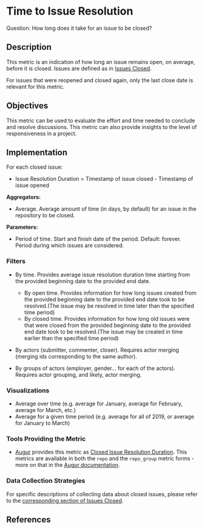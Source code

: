 # Time to Issue Resolution

Question: How long does it take for an issue to be closed?

## Description
This metric is an indication of how long an issue remains open, on average, before it is closed. 
Issues are defined as in [Issues Closed](https://chaoss.community/metric-issues-closed/).

For issues that were reopened and closed again, only the last close date is relevant for this metric.

## Objectives
This metric can be used to evaluate the effort and time needed to conclude and resolve discussions. This metric can also provide insights to the level of responsiveness in a project.

## Implementation

For each closed issue:
* Issue Resolution Duration = Timestamp of issue closed - Timestamp of issue opened 

**Aggregators:**
* Average. Average amount of time (in days, by default) for an issue in the repository to be closed.

**Parameters:**
* Period of time. Start and finish date of the period. Default: forever.  
    Period during which issues are considered.


### Filters

* By time. Provides average issue resolution duration time starting from the provided beginning date to the provided end date.
  - By open time. Provides information for how long issues created from the provided beginning date to the provided end date took to be resolved.(The issue may be resolved in time later than the specified time period)
  - By closed time. Provides information for how long old issues were that were closed from the provided beginning date to the provided end date took to be resolved.(The issue may be created in time earlier than the specified time period)

* By actors (submitter, commenter, closer). Requires actor merging (merging ids corresponding to the same author).

* By groups of actors (employer, gender... for each of the actors). Requires actor grouping, and likely, actor merging.



### Visualizations

* Average over time (e.g. average for January, average for February, average for March, etc.)
* Average for a given time period (e.g. average for all of 2019, or average for January to March)


### Tools Providing the Metric

* [Augur](http://augur.osshealth.io/) provides this metric as [Closed Issue Resolution Duration](http://augur.osshealth.io/api_docs/#api-Evolution-Closed_Issue_Resolution_Duration_Repo_). This metrics are available in both the `repo` and the `repo_group` metric forms - more on that in the [Augur documentation](https://oss-augur.readthedocs.io/en/master/getting-started/create-a-metric/overview.html#metric-forms).


### Data Collection Strategies

For specific descriptions of collecting data about closed issues, please refer to the [corresponding section of Issues Closed](https://chaoss.community/metric-issues-closed/).


## References

